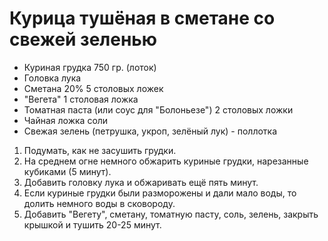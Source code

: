 # Курица тушёная в сметане со свежей зеленью

- Куриная грудка 750 гр. (лоток)
- Головка лука
- Сметана 20% 5 столовых ложек
- "Вегета" 1 столовая ложка
- Томатная паста (или соус для "Болоньезе") 2 столовых ложки
- Чайная ложка соли
- Свежая зелень (петрушка, укроп, зелёный лук) - поллотка

1. Подумать, как не засушить грудки.
1. На среднем огне немного обжарить куриные грудки, нарезанные кубиками (5 минут).
1. Добавить головку лука и обжаривать ещё пять минут. 
1. Если куриные грудки были разморожены и дали мало воды, то долить немного воды в сковороду.
1. Добавить "Вегету", сметану, томатную пасту, соль, зелень, закрыть крышкой и тушить 20-25 минут.
